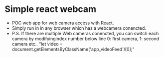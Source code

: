 # Simple react webcam

- POC web app for web camera access with React.
- Simply run in in any browser which has a webcamera conencted.
- P.S. If there are multiple Web cameras conencted, you can switch each camera by modifyingindex number  below line 
  0: first camera, 1: second camera  etc..
      "let video = document.getElementsByClassName('app_videoFeed')[0];"   
